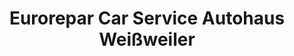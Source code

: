 ---
title: "Eurorepar Car Service Autohaus Weißweiler"
url: /euskirchen/eurorepar-car-service-autohaus-weissweiler/
shop: Autowerkstatt
---